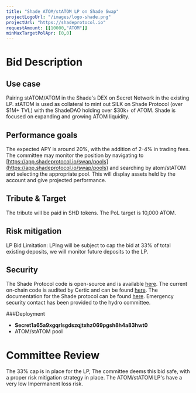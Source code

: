 ```yaml
---
title: "Shade ATOM/stATOM LP on Shade Swap"
projectLogoUrl: "/images/logo-shade.png"
projectUrl: "https://shadeprotocol.io"
requestAmount: [[10000,"ATOM"]]
minMaxTargetPolApr: [0,0]
---
```


# Bid Description

## Use case

Pairing stATOM/ATOM in the Shade's DEX on Secret Network in the existing LP. stATOM is used as collateral to mint out SILK on Shade Protocol (over $1M+ TVL) with the ShadeDAO holding over $30k+ of ATOM. Shade is focused on expanding and growing ATOM liquidity.

## Performance goals

The expected APY is around 20%, with the addition of 2-4% in trading fees. The committee may monitor the position by navigating to [https://app.shadeprotocol.io/swap/pools](https://app.shadeprotocol.io/swap/pools) and searching by atom/stATOM and selecting the appropriate pool. This will display assets held by the account and give projected performance.

## Tribute & Target

The tribute will be paid in SHD tokens. The PoL target is 10,000 ATOM.

## Risk mitigation

LP Bid Limitation: LPing will be subject to cap the bid at 33% of total existing deposits, we will monitor future deposits to the LP.

## Security

The Shade Protocol code is open-source and is available [here](https://github.com/securesecrets/shade). The current on-chain code is audited by Certic and can be found [here](https://skynet.certik.com/projects/shade-protocol). The documentation for the Shade protocol can be found [here](https://docs.shadeprotocol.io/shade-protocol). Emergency security contact has been provided to the hydro committee.

###Deployment

- **Secret1a65a9xgqrlsgdszqjtxhz069pgsh8h4a83hwt0**  
- ATOM/stATOM pool

# Committee Review

The 33% cap is in place for the LP, The committee deems this bid safe, with a proper risk mitigation strategy in place. The ATOM/stATOM LP's have a very low Impermanent loss risk.

